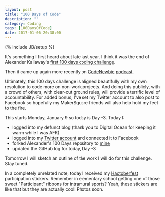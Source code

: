 ```yaml
---
layout: post
title: "100 Days of Code"
description: ""
category: Coding
tags: [100DaysOfCode]
date: 2017-01-06 20:38:00
---
```

{% include JB/setup %}

It's something I first heard about late last year.  I think it was the end of Alexander Kallaway's [first 100 days coding challenge](https://github.com/Kallaway/100-days-of-code).

Then it came up again more recently on [CodeNewbie](http://www.codenewbie.org/blogs/100-days-of-code-codenewbie-edition) [podcast](http://www.codenewbie.org/podcast/100-days-of-code).

Ultimately, this 100 days challenge is aligned beautifully with my own resolution to code more on non-work projects.  And doing this publicly, with a crowd of others, with clear-cut ground rules, will provide a terrific level of accountability.  For added bonus, I've set my Twitter account to also post to Facebook so hopefully my MakerSquare friends will also help hold my feet to the fire.

This starts Monday, January 9 so today is Day -3.  Today I:

* logged into my defunct blog (thank you to Digital Ocean for keeping it warm while I was AFK)
* logged into my [Twitter account](https://twitter.com/StephanieTech) and connected it to Facebook
* forked Alexander's 100 Days repository to [mine](https://github.com/SFoskitt/100-days-of-code)
* updated the GitHub log for today, Day -3

Tomorrow I will sketch an outline of the work I will do for this challenge.  Stay tuned.

In a completely unrelated note, today I received my [Hactoberfest](https://hacktoberfest.digitalocean.com/) participation stickers.  Remember in elementary school getting one of those sweet "Participant" ribbons for intramural sports?  Yeah, these stickers are like that but they are actually cool!  Photos soon.